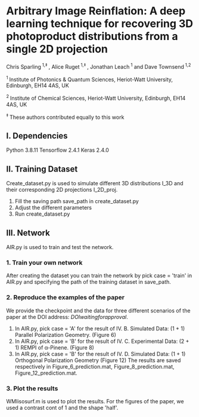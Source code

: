 

# Arbitrary Image Reinflation: A deep learning technique for recovering 3D photoproduct distributions from a single 2D projection

Chris Sparling<sup> 1,‡ </sup>, Alice Ruget<sup> 1,‡ </sup>, Jonathan Leach<sup> 1</sup> and Dave Townsend<sup> 1,2 </sup>

<sup> 1 </sup> Institute of Photonics & Quantum Sciences, Heriot-Watt University, Edinburgh, EH14 4AS, UK

<sup> 2 </sup> Institute of Chemical Sciences, Heriot-Watt University, Edinburgh, EH14 4AS, UK

<sup> ‡ </sup> These authors contributed equally to this work


## I. Dependencies 
Python 3.8.11
Tensorflow 2.4.1
Keras 2.4.0

## II. Training Dataset
Create_dataset.py is used to simulate different 3D distributions I_3D and their corresponding 2D projections I_2D_proj.  
1. Fill the saving path save_path in create_dataset.py
2. Adjust the different parameters 
3. Run create_dataset.py

## III. Network 
AIR.py is used to train and test the network. 

### 1. Train your own network
After creating the dataset you can train the network by pick case = 'train' in AIR.py and specifying the path of the training dataset in save_path. 

### 2. Reproduce the examples of the paper
We provide the checkpoint and the data for three different scenarios of the paper at the DOI address: *DOIwaitingforapproval*. 

1. In AIR.py, pick case = 'A' for the result of IV. B. Simulated Data: (1 + 1) Parallel Polarization Geometry. (Figure 6)
2. In AIR.py, pick case = 'B' for the result of IV. C. Experimental Data: (2 + 1) REMPI of α-Pinene. (Figure 8)
3. In AIR.py, pick case = 'B' for the result of IV. D. Simulated Data: (1 + 1) Orthogonal Polarization Geometry (Figure 12)	
The results are saved respectively in Figure_6_prediction.mat, Figure_8_prediction.mat, Figure_12_prediction.mat. 

### 3. Plot the results
WMIisosurf.m is used to plot the results. For the figures of the paper, we used a contrast cont of 1 and the shape 'half'.
